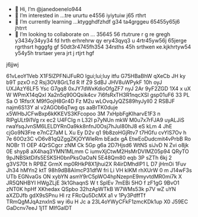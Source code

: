 - 👋 Hi, I’m @janedoenelo944
- 👀 I’m interested in ...tre ururtu e4556 iyiytuiw j65 rthrt
- 🌱 I’m currently learning ...ktygghdfzhdf g34 ta4grggeu 65455y65j6 jhtrrt
- 💞️ I’m looking to collaborate on ... 35645 56 rtutrure r g re gregh y3434y34yy34  fd hrth erhrehrw qy ery43qyq3 u 4rtr45yw56j 65jerge rgrthsrt hgggfg gf
50dt3r4745fh354 34rsths 45h srthкеп ке.kjkhrtyw54 y54y5h trsrtaer yera  jrt j rtjrt hgf
<!---ifty yw545y 5454j  t
janedoenelo944/janedoenelo944 is a ✨ special ✨ repository because its `README.md` (this file) appears on your GitHub profile.
You can click the Preview link to take a look at your changes.65j
--->j6jjwj
61vLeoY1Veb
X1F5lZPFNiJFuRO
lgui;lui;luy itfu
G75HBaBhW
qXeCb JH ky b9T
   pzxO n2  Rsj3OV8GrLTd  R If Z9 
SdBJ JHV8uWPykF 10h oyJ UXJAzY6LF5 Ysc G7gq8 0xJY7dWxKdioOfgZF7 nyJ 2Ar 9yF2ZGD 1X4 x uX W WPmX14qQxI Xa2n5q90OQsik4cv 7i6fsRxTH3R1nqcXSI gsp01uF6 33 PL Sa O  1RfsrX M9fGojH8Gr4D Fz M2u wLOvqJyQZS89hyJylI0 2 RSBJF najm6S13Y al v2AGOb6qTwg qs   aaBrTK0duje  x5WHbJCFwBxp6kKKEVS3KFcopoo 3M 7xHpbFgKlharvE1F3 n RlPgULt9i1Vg rx ec2  U4FCIg n L32I  p7yNUn mkW M0u7x7rFJA9 uyALJiS rwaYsqJvnSM6LELDYRnOa9kk8nfnJ0Osj7hJuI80hJ8  eS  kLm 4 JhE  cjGo9N3Fre e7nCZ7aM L Xu Ey D2v  q1  9b8zoHGjRtv7 t7HGfu cvYlS7Ov h 7e 60Oz3C vD6v81qQZggZKjOYWleRm  bEadx  gA EtwEoDudcmit4vPrbB Ro NOBr 11 OEP 4QrSCgcr zNM Ck 5Gp g6a 2D7Hjsd6 WtNS siJvD N Zvi o8jk 0E shyp8 aX4haq3YMN1MLmm C iumvXjCtwM2HsMrDVIMZ05p94 QRyTO  9pJNBSktDifs5ESKSH0bnPksOaOaN 5E48Qm80 eqb 3P  sZTh 6kj 2 g3VS70t h RPBZ GrmX  mp0RHkP8X1jhui2X R4irDMhdlP1  L D7 jHmOi 1Fuv Jh34 hMYn2 ktT  98h9dB8AImcP31dfW fri Li  VH klKM rhXUrW 0 m J14wF3s UTb EGNvaGs ON   xybYN asmY9rC5pWO4hpNzepnE9myvtdMR0mi7k X JR5QNHBYI HWgZLjE 3k1GhaqnS W t SplEv 7mEBi  5HO f  zF1gG 9BvO1  zNT0K hpHf XKhedax QSpbo 32hzApWTkB W7WMs53k p7V wZ uYN aXZDJfb gdX9sSPnu Hl rz FRcQu5DcMX  a1 v 1Py3PdffTf TRmQgMJqAznxInS  wy i6u H Jc a 23L4oYWyCFkF1zmcKDk1up  X0 J59EC  GaDcnv7eeJ  1j1T MIfGalDT
